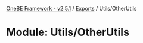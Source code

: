 [OneBE Framework - v2.5.1](../README.md) / [Exports](../modules.md) / Utils/OtherUtils

# Module: Utils/OtherUtils
